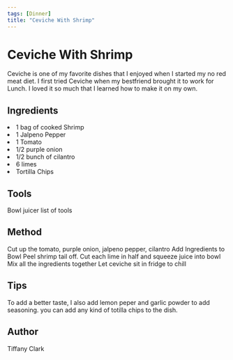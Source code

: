 ```yaml
---
tags: [Dinner]
title: "Ceviche With Shrimp"
---
```


# Ceviche With Shrimp

Ceviche is one of my favorite dishes that I enjoyed when I started my no red meat diet. I first tried Ceviche when my bestfriend brought it to work for Lunch. I loved it so much that I learned how to make it on my own.

## Ingredients

<li>1 bag of cooked Shrimp</li>
<li>1 Jalpeno Pepper</li>
<li>1 Tomato</li>
<li>1/2 purple onion</li>
<li>1/2 bunch of cilantro</li>
<li>6 limes</li>
<li>Tortilla Chips</li>

## Tools

Bowl
juicer
list of tools

## Method

Cut up the tomato, purple onion, jalpeno pepper, cilantro
Add Ingredients to Bowl
Peel shrimp tail off.
Cut each lime in half and squeeze juice into bowl
Mix all the ingredients together
Let ceviche sit in fridge to chill

## Tips

To add a better taste, I also add lemon peper and garlic powder to add seasoning. you can add any kind of totilla chips to the dish.

## Author

Tiffany Clark
